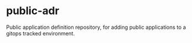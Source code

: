 # public-adr
Public application definition repository, for adding public applications to a gitops tracked environment.
